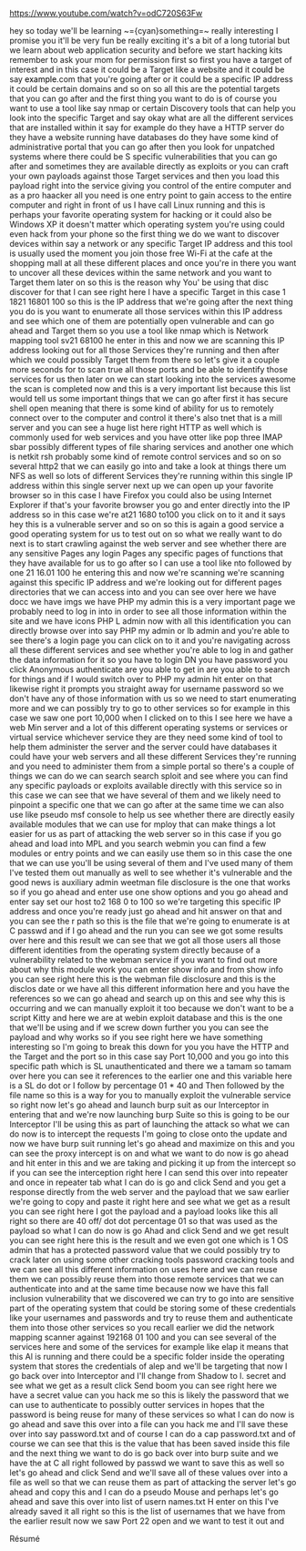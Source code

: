 https://www.youtube.com/watch?v=odC720S63Fw


hey so today we'll be learning ~={cyan}something=~ really interesting I promise you it'll be very fun be really exciting it's a bit of a long tutorial but we learn about web application security and before we start hacking kits remember to ask your mom for permission first so first you have a target of interest and in this case it could be a Target like a website and it <span style="color:rgb(0, 0, 0)">could</span> be say <span style="color:rgb(0, 0, 0)">example</span>.com that you're going after or it could be a specific IP address it could be certain domains and so on so all this are the potential targets that you can go after and the first thing you want to do is of course you want to use a tool like say nmap or certain Discovery tools that can help you look into the specific Target and say okay what are all the different services that are installed within it say for example do they have a HTTP server do they have a website running have databases do they have some kind of administrative portal that you can go after then you look for unpatched systems where there could be S specific vulnerabilities that you can go after and sometimes they are available directly as exploits or you can craft your own payloads against those Target services and then you load this payload right into the service giving you control of the entire computer and as a pro haacker all you need is one entry point to gain access to the entire computer and right in front of us I have call Linux running and this is perhaps your favorite operating system for hacking or it could also be Windows XP it doesn't matter which operating system you're using could even hack from your phone so the first thing we do we want to discover devices within say a network or any specific Target IP address and this tool is usually used the moment you join those free Wi-Fi at the cafe at the shopping mall at all these different places and once you're in there you want to uncover all these devices within the same network and you want to Target them later on so this is the reason why You' be using that disc discover for that I can see right here I have a specific Target in this case 1 1821 16801 100 so this is the IP address that we're going after the next thing you do is you want to enumerate all those services within this IP address and see which one of them are potentially open vulnerable and can go ahead and Target them so you use a tool like nmap which is Network mapping tool sv21 68100 he enter in this and now we are scanning this IP address looking out for all those Services they're running and then after which we could possibly Target them from there so let's give it a couple more seconds for to scan true all those ports and be able to identify those services for us then later on we can start looking into the services awesome the scan is completed now and this is a very important list because this list would tell us some important things that we can go after first it has secure shell open meaning that there is some kind of ability for us to remotely connect over to the computer and control it there's also tnet that is a mill server and you can see a huge list here right HTTP as well which is commonly used for web services and you have otter like pop three IMAP sbar possibly different types of file sharing services and another one which is netkit rsh probably some kind of remote control services and so on so several http2 that we can easily go into and take a look at things there um NFS as well so lots of different Services they're running within this single IP address within this single server next up we can open up your favorite browser so in this case I have Firefox you could also be using Internet Explorer if that's your favorite browser you go and enter directly into the IP address so in this case we're at21 1680 to100 you click on to it and it says hey this is a vulnerable server and so on so this is again a good service a good operating system for us to test out on so what we really want to do next is to start crawling against the web server and see whether there are any sensitive Pages any login Pages any specific pages of functions that they have available for us to go after so I can use a tool like nto followed by one 21 16.01 100 he entering this and now we're scanning we're scanning against this specific IP address and we're looking out for different pages directories that we can access into and you can see over here we have docc we have imgs we have PHP my admin this is a very important page we probably need to log in into in order to see all those information within the site and we have icons PHP L admin now with all this identification you can directly browse over into say PHP my admin or lb admin and you're able to see there's a login page you can click on to it and you're navigating across all these different services and see whether you're able to log in and gather the data information for it so you have to login DN you have password you click Anonymous authenticate are you able to get in are you able to search for things and if I would switch over to PHP my admin hit enter on that likewise right it prompts you straight away for username password so we don't have any of those information with us so we need to start enumerating more and we can possibly try to go to other services so for example in this case we saw one port 10,000 when I clicked on to this I see here we have a web Min server and a lot of this different operating systems or services or virtual service whichever service they are they need some kind of tool to help them administer the server and the server could have databases it could have your web servers and all these different Services they're running and you need to administer them from a simple portal so there's a couple of things we can do we can search search sploit and see where you can find any specific payloads or exploits available directly with this service so in this case we can see that we have several of them and we likely need to pinpoint a specific one that we can go after at the same time we can also use like pseudo msf console to help us see whether there are directly easily available modules that we can use for mploy that can make things a lot easier for us as part of attacking the web server so in this case if you go ahead and load into MPL and you search webmin you can find a few modules or entry points and we can easily use them so in this case the one that we can use you'll be using several of them and I've used many of them I've tested them out manually as well to see whether it's vulnerable and the good news is auxiliary admin weetman file disclosure is the one that works so if you go ahead and enter use one show options and you go ahead and enter say set our host to2 168 0 to 100 so we're targeting this specific IP address and once you're ready just go ahead and hit answer on that and you can see the r path so this is the file that we're going to enumerate is at C passwd and if I go ahead and the run you can see we got some results over here and this result we can see that we got all those users all those different identities from the operating system directly because of a vulnerability related to the webman service if you want to find out more about why this module work you can enter show info and from show info you can see right here this is the webman file disclosure and this is the disclos date or we have all this different information here and you have the references so we can go ahead and search up on this and see why this is occurring and we can manually exploit it too because we don't want to be a script Kitty and here we are at webin exploit database and this is the one that we'll be using and if we screw down further you you can see the payload and why works so if you see right here we have something interesting so I'm going to break this down for you you have the HTTP and the Target and the port so in this case say Port 10,000 and you go into this specific path which is SL unauthenticated and there we a tamam so tamam over here you can see it references to the earlier one and this variable here is a SL do dot or I follow by percentage 01 * 40 and Then followed by the file name so this is a way for you to manually exploit the vulnerable service so right now let's go ahead and launch burp suit as our Interceptor in entering that and we're now launching burp Suite so this is going to be our Interceptor I'll be using this as part of launching the attack so what we can do now is to intercept the requests I'm going to close onto the update and now we have burp suit running let's go ahead and maximize on this and you can see the proxy intercept is on and what we want to do now is go ahead and hit enter in this and we are taking and picking it up from the intercept so if you can see the interception right here I can send this over into repeater and once in repeater tab what I can do is go and click Send and you get a response directly from the web server and the payload that we saw earlier we're going to copy and paste it right here and see what we get as a result you can see right here I got the payload and a payload looks like this all right so there are 40 off/ dot dot percentage 01 so that was used as the payload so what I can do now is go Ahad and click Send and we get result you can see right here this is the result and we even got one which is 1 OS admin that has a protected password value that we could possibly try to crack later on using some other cracking tools password cracking tools and we can see all this different information on uses here and we can reuse them we can possibly reuse them into those remote services that we can authenticate into and at the same time because now we have this fall inclusion vulnerability that we discovered we can try to go into are sensitive part of the operating system that could be storing some of these credentials like your usernames and passwords and try to reuse them and authenticate them into those other services so you recall earlier we did the network mapping scanner against 192168 01 100 and you can see several of the services here and some of the services for example like elap it means that this Al is running and there could be a specific folder inside the operating system that stores the credentials of alep and we'll be targeting that now I go back over into Interceptor and I'll change from Shadow to l. secret and see what we get as a result click Send boom you can see right here we have a secret value can you hack me so this is likely the password that we can use to authenticate to possibly outter services in hopes that the password is being reuse for many of these services so what I can do now is go ahead and save this over into a file can you hack me and I'll save these over into say password.txt and of course I can do a cap password.txt and of course we can see that this is the value that has been saved inside this file and the next thing we want to do is go back over into burp suite and we have the at C all right followed by passwd we want to save this as well so let's go ahead and click Send and we'll save all of these values over into a file as well so that we can reuse them as part of attacking the server let's go ahead and copy this and I can do a pseudo Mouse and perhaps let's go ahead and save this over into list of usern names.txt H enter on this I've already saved it all right so this is the list of usernames that we have from the earlier result now we saw Port 22 open and we want to test it out and 

Résumé

